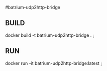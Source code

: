 #batrium-udp2http-bridge

## BUILD
docker build -t batrium-udp2http-bridge . ;

## RUN
docker run -it batrium-udp2http-bridge:latest ;
